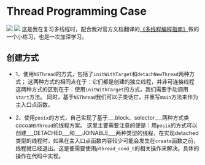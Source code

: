 # Thread Programming Case
![](https://img.shields.io/badge/posix%20block-success-brightgreen.svg)  ![](https://img.shields.io/badge/posix%20selector-success-brightgreen.svg)
这是我在复习多线程时，配合我对官方文档翻译的[《多线程编程指南》](https://www.gitbook.com/book/wangwangok/threading-programming-guide-will/details)做的一个小练习，也是一次加深学习。
## 创建方式
- 1、使用``NSThread``的方式，包括了``initWithTarget``和``detachNewThread``两种方式；
这两种方式的相同点在于：它们都是创建的独立线程，并非可连接线程
这两种方式的区别在于：使用``initWithTarget``的方式，我们需要手动调用``start``方法。
同时，基于``NSThread``我们可以子类话它，并重写``main``方法来作为主入口点函数。

- 2、使用``posix``的方式，自己实现了基于___block、selector___两种方式类cocoa``NSThread``的线程方案。
这里主要需要注意的便是：用``posix``的方式可以创建___DETACHED___和___JOINABLE___两种类型的线程，在实现detached类型的线程时，如果在主入口点函数内容较少可能会发生在``create``函数之前，线程就已经退出。这是便需要使用``pthread_cond_t``的相关操作来解决。具体的操作在代码中实现。